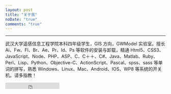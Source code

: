 ```yaml
---
layout: post
title: "关于我"
noDate: "true"
comments: "true"
---
```


---

武汉大学遥感信息工程学院本科四年级学生，GIS 方向，GWModel 实验室。擅长 Ai、Fw、Fl、Br、Ae、Pr、Id、Ps 等软件的安装与卸载，精通 Html5、CSS3、JavaScript、Node、PHP、ASP、C、C＋＋、C#、Java、Matlab、Ruby、Perl、Lisp、Python、Objective-C、ActionScript、Pascal、spss、sass 等单词的拼写，熟悉 Windows、Linux、Mac、Android、IOS、WP8 等系统的开关机。请多指教！
<iframe src="https://ghbtns.com/github-btn.html?user=CS-Tao&type=follow&count=true" frameborder="0" scrolling="0" width="170px" height="20px"></iframe>
